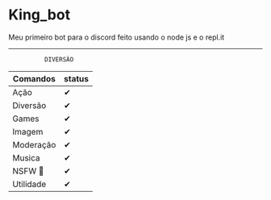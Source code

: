 # King_bot
Meu primeiro bot para o discord feito usando o node js e o repl.it
<br>
******************
              DIVERSÃO
| Comandos    | status |
| ----|---|
| Ação  	| ✔ |
| Diversão  	| ✔	|
| Games  	| ✔	|
| Imagem  	| ✔	|
| Moderação  	| ✔	|
| Musica 	| ✔	|
| NSFW 🔞	| ✔	|
| Utilidade 	| ✔	|
